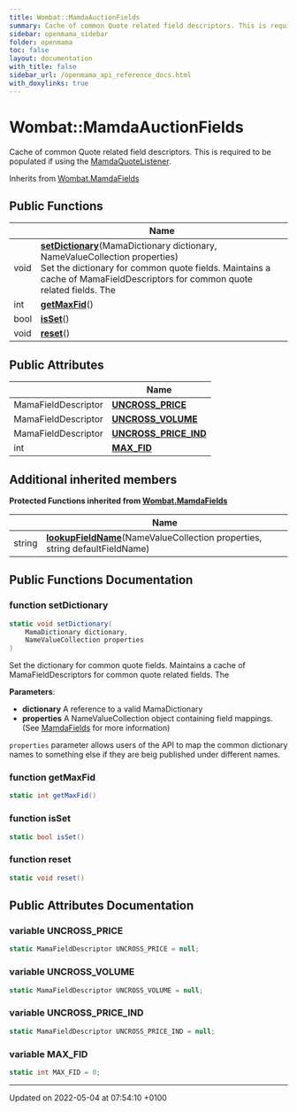 ```yaml
---
title: Wombat::MamdaAuctionFields
summary: Cache of common Quote related field descriptors. This is required to be populated if using the MamdaQuoteListener. 
sidebar: openmama_sidebar
folder: openmama
toc: false
layout: documentation
with_title: false
sidebar_url: /openmama_api_reference_docs.html
with_doxylinks: true
---
```


# Wombat::MamdaAuctionFields



Cache of common Quote related field descriptors. This is required to be populated if using the [MamdaQuoteListener](). 

Inherits from [Wombat.MamdaFields](classWombat_1_1MamdaFields.html)

## Public Functions

|                | Name           |
| -------------- | -------------- |
| void | **[setDictionary](classWombat_1_1MamdaAuctionFields.html#function-setdictionary)**(MamaDictionary dictionary, NameValueCollection properties)<br>Set the dictionary for common quote fields. Maintains a cache of MamaFieldDescriptors for common quote related fields. The  |
| int | **[getMaxFid](classWombat_1_1MamdaAuctionFields.html#function-getmaxfid)**() |
| bool | **[isSet](classWombat_1_1MamdaAuctionFields.html#function-isset)**() |
| void | **[reset](classWombat_1_1MamdaAuctionFields.html#function-reset)**() |

## Public Attributes

|                | Name           |
| -------------- | -------------- |
| MamaFieldDescriptor | **[UNCROSS_PRICE](classWombat_1_1MamdaAuctionFields.html#variable-uncross-price)**  |
| MamaFieldDescriptor | **[UNCROSS_VOLUME](classWombat_1_1MamdaAuctionFields.html#variable-uncross-volume)**  |
| MamaFieldDescriptor | **[UNCROSS_PRICE_IND](classWombat_1_1MamdaAuctionFields.html#variable-uncross-price-ind)**  |
| int | **[MAX_FID](classWombat_1_1MamdaAuctionFields.html#variable-max-fid)**  |

## Additional inherited members

**Protected Functions inherited from [Wombat.MamdaFields](classWombat_1_1MamdaFields.html)**

|                | Name           |
| -------------- | -------------- |
| string | **[lookupFieldName](classWombat_1_1MamdaFields.html#function-lookupfieldname)**(NameValueCollection properties, string defaultFieldName) |


## Public Functions Documentation

### function setDictionary

```csharp
static void setDictionary(
    MamaDictionary dictionary,
    NameValueCollection properties
)
```

Set the dictionary for common quote fields. Maintains a cache of MamaFieldDescriptors for common quote related fields. The 

**Parameters**: 

  * **dictionary** A reference to a valid MamaDictionary
  * **properties** A NameValueCollection object containing field mappings. (See [MamdaFields](classWombat_1_1MamdaFields.html) for more information)


`properties` parameter allows users of the API to map the common dictionary names to something else if they are beig published under different names.


### function getMaxFid

```csharp
static int getMaxFid()
```


### function isSet

```csharp
static bool isSet()
```


### function reset

```csharp
static void reset()
```


## Public Attributes Documentation

### variable UNCROSS_PRICE

```csharp
static MamaFieldDescriptor UNCROSS_PRICE = null;
```


### variable UNCROSS_VOLUME

```csharp
static MamaFieldDescriptor UNCROSS_VOLUME = null;
```


### variable UNCROSS_PRICE_IND

```csharp
static MamaFieldDescriptor UNCROSS_PRICE_IND = null;
```


### variable MAX_FID

```csharp
static int MAX_FID = 0;
```


-------------------------------

Updated on 2022-05-04 at 07:54:10 +0100